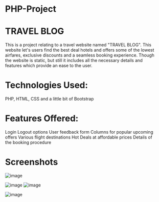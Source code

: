 # PHP-Project
# TRAVEL BLOG
This is a project relating to a travel website named "TRAVEL BLOG". This website let's users find the best deal hotels and offers some of the lowest airfares, exclusive discounts and a seamless booking experience.
Though the website is static, but still it includes all the necessary details and features which provide an ease to the user.

# Technologies Used:
PHP, HTML, CSS and a little bit of Bootstrap

# Features Offered:
Login Logout options
User feedback form
Columns for popular upcoming offers
Various flight destinations
Hot Deals at affordable prices
Details of the booking procedure

# Screenshots

![image](https://user-images.githubusercontent.com/55539590/71571338-cba77d80-2aff-11ea-8ace-2df0f9697062.png)

![image](https://user-images.githubusercontent.com/55539590/71571437-38bb1300-2b00-11ea-8b66-ff8b0591266c.png) ![image](https://user-images.githubusercontent.com/55539590/71571505-9fd8c780-2b00-11ea-87a9-668e0605a72b.png)

![image](https://user-images.githubusercontent.com/55539590/71571953-fba45000-2b02-11ea-9ff6-febbe77e0b44.png)

